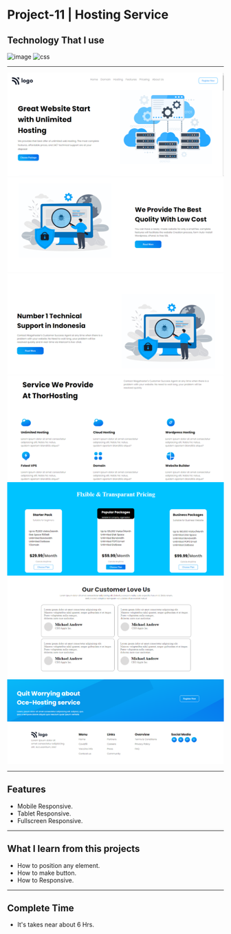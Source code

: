 # Project-11 | Hosting Service
## Technology That I use
![image](https://img.shields.io/badge/1st--Tech-Html-orange)
![css](https://img.shields.io/badge/2nd--Tech-Css-green)

<hr>

![image](./Thumbnails/Thumbnail-1.png)
![image](./Thumbnails/Thumbnail-2.png)
![image](./Thumbnails/Thumbnail-3.png)
![image](./Thumbnails/Thumbnail-4.png)
![image](./Thumbnails/Thumbnail-5.png)
![image](./Thumbnails/Thumbnail-6.png)
![image](./Thumbnails/Thumbnail-7.png)

<hr>

## Features

- Mobile Responsive.
- Tablet Responsive.
- Fullscreen Responsive.

<hr>

## What I learn from this projects

- How to position any element.
- How to make button.
- How to Responsive.

<hr>

## Complete Time

- It's takes near about 6 Hrs.